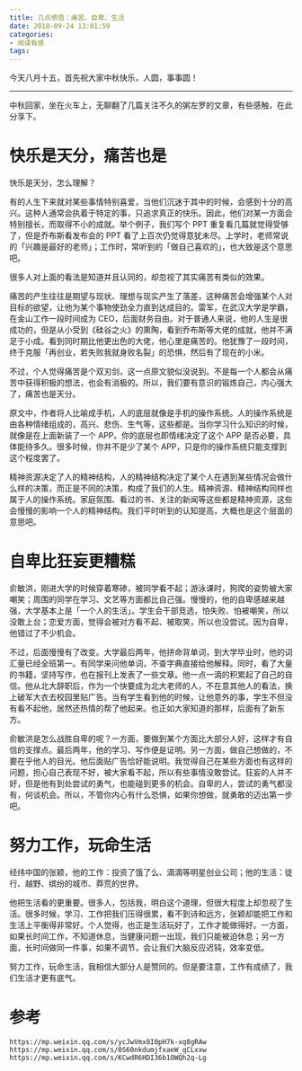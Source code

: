 ```yaml
---
title: 几点感悟：痛苦、自卑、生活
date: 2018-09-24 13:01:59
categories:
- 阅读有感
tags:
---
```


今天八月十五，首先祝大家中秋快乐，人圆，事事圆！

---

中秋回家，坐在火车上，无聊翻了几篇关注不久的粥左罗的文章，有些感触，在此分享下。

# 快乐是天分，痛苦也是

快乐是天分，怎么理解？

有的人生下来就对某些事情特别喜爱，当他们沉迷于其中的时候，会感到十分的高兴。这种人通常会执着于特定的事，只追求真正的快乐。因此，他们对某一方面会特别擅长，而取得不小的成就。举个例子，我们写个 PPT 重复看几篇就觉得受够了，但是乔布斯看发布会的 PPT 看了上百次仍觉得意犹未尽。上学时，老师常说的「兴趣是最好的老师」；工作时，常听到的「做自己喜欢的」，也大致是这个意思吧。

很多人对上面的看法是知道并且认同的，却忽视了其实痛苦有类似的效果。

痛苦的产生往往是期望与现状、理想与现实产生了落差，这种痛苦会增强某个人对目标的欲望，让他为某个事物使劲全力直到达成目的。雷军，在武汉大学是学霸，在金山工作一段时间成为 CEO，后面财务自由。对于普通人来说，他的人生是很成功的，但是从小受到《硅谷之火》的熏陶，看到乔布斯等大佬的成就，他并不满足于小成。看到同时期比他更出色的大佬，他心里是痛苦的。他犹豫了一段时间，终于克服「再创业，若失败我就身败名裂」的恐惧，然后有了现在的小米。

不过，个人觉得痛苦是个双刃剑，这一点原文貌似没说到。不是每一个人都会从痛苦中获得积极的想法，也会有消极的。所以，我们要有意识的锻炼自己，内心强大了，痛苦也是天分。

原文中，作者将人比喻成手机，人的底层就像是手机的操作系统。人的操作系统是由各种情绪组成的，高兴、悲伤、生气等，这些都是。当你学习什么知识的时候，就像是在上面新装了一个 APP。你的底层也即情绪决定了这个 APP 是否必要，具体能待多久。很多时候，你并不是少了某个 APP，只是你的操作系统只能支撑到这个程度罢了。

精神资源决定了人的精神结构，人的精神结构决定了某个人在遇到某些情况会做什么样的决策，而正是不同的决策，构成了我们的人生。精神资源、精神结构同样也属于人的操作系统。家庭氛围、看过的书、关注的新闻等这些都是精神资源，这些会慢慢的影响一个人的精神结构。我们平时听到的认知提高，大概也是这个层面的意思吧。

<!-- more -->

# 自卑比狂妄更糟糕

俞敏洪，刚进大学的时候穿着寒碜，被同学看不起；游泳课时，狗爬的姿势被大家嘲笑；周围的同学在学习、文艺等方面都比自己强。慢慢的，他的自卑感越来越强，大学基本上是「一个人的生活」。学生会干部竞选，怕失败、怕被嘲笑，所以没敢上台；恋爱方面，觉得会被对方看不起、被取笑，所以也没尝试。因为自卑，他错过了不少机会。

不过，后面慢慢有了改变。大学最后两年，他拼命背单词，到大学毕业时，他的词汇量已经全班第一。有同学来问他单词，不查字典直接给他解释。同时，看了大量的书籍，坚持写作，也在报刊上发表了一些文章。他一点一滴的积累起了自己的自信。他从北大辞职后，作为一个快要成为北大老师的人，不在意其他人的看法，换上破军大衣去校园里贴广告。当有学生看到他的时候，让他意外的事，学生不但没有看不起他，居然还热情的帮了他起来。也正如大家知道的那样，后面有了新东方。

俞敏洪是怎么战胜自卑的呢？一方面，要做到某个方面比大部分人好，这样才有自信的支撑点。最后两年，他的学习、写作便是证明。另一方面，做自己想做的，不要在乎他人的目光。他后面贴广告恰好能说明。我觉得自己在某些方面也有这样的问题，担心自己表现不好，被大家看不起，所以有些事情没敢尝试。狂妄的人并不好，但是他有到处尝试的勇气，也能碰到更多的机会。自卑的人，尝试的勇气都没有，何谈机会。所以，不管你内心有什么恐惧，如果你想做，就勇敢的迈出第一步吧。

# 努力工作，玩命生活

经纬中国的张颖，他的工作：投资了饿了么、滴滴等明星创业公司；他的生活：徒行、越野、缤纷的城市、莽荒的世界。

他把生活看的更重要。很多人，包括我，明白这个道理，但很大程度上却忽视了生活。很多时候，学习、工作把我们压得很累，看不到诗和远方，张颖却能把工作和生活上平衡得非常好。个人觉得，也正是生活玩好了，工作才能做得好。一方面，如果长时间工作，不知道休息，当健康问题一出现，我们只能被迫休息；另一方面，长时间做同一件事，如果不调节，会让我们大脑反应迟钝，效率变低。

努力工作，玩命生活，我相信大部分人是赞同的。但是要注意，工作有成绩了，我们生活才更有底气。

# 参考

```
https://mp.weixin.qq.com/s/ycJwVmx8I0pH7k-xq8gRAw
https://mp.weixin.qq.com/s/0S60nkdumjfxaeW_qCLxxw
https://mp.weixin.qq.com/s/KCwdR6HDI36b1OWQh2q-Lg
```
